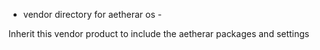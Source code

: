 - vendor directory for aetherar os - 

Inherit this vendor product to include the aetherar packages and settings
